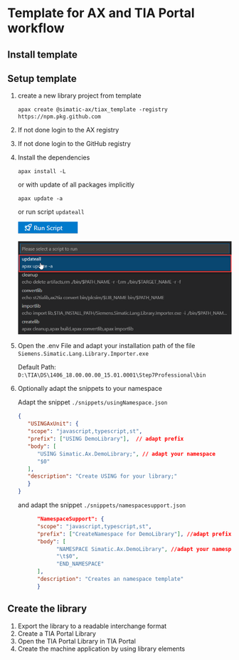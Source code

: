 # Template for AX and TIA Portal workflow

## Install template

## Setup template

1. create a new library project from template 
      ```cli
      apax create @simatic-ax/tiax_template -registry https://npm.pkg.github.com
      ```
1. If not done login to the AX registry
1. If not done login to the GitHub registry
1. Install the dependencies

   ```cli
   apax install -L 
   ```

   or with update of all packages implicitly 

   ```cli
   apax update -a
   ```
   
   or run script `updateall`

   ![](doc/runscript.png)

   ![](doc/select_updateall.png)

1. Open the .env File and adapt your installation path of the file `Siemens.Simatic.Lang.Library.Importer.exe`

      Default Path: `D:\TIA\DS\1406_18.00.00.00_15.01.0001\Step7Professional\bin`
      
1. Optionally adapt the snippets to your namespace

      Adapt the snippet `./snippets/usingNamespace.json`

      ```json
      {
         "USINGAxUnit": {
         "scope": "javascript,typescript,st",
         "prefix": ["USING DemoLibrary"],  // adapt prefix
         "body": [
            "USING Simatic.Ax.DemoLibrary;", // adapt your namespace
            "$0"
         ],
         "description": "Create USING for your library;"
         }    
      }
      ```

      and adapt the snippet `./snippets/namespacesupport.json`

      ```json 
            "NamespaceSupport": {
            "scope": "javascript,typescript,st",
            "prefix": ["CreateNamespace for DemoLibrary"], //adapt prefix
            "body": [
                  "NAMESPACE Simatic.Ax.DemoLibrary", //adapt your namespace
                  "\t$0",
                  "END_NAMESPACE"
            ],
            "description": "Creates an namespace template"
            }    
      ```

## Create the library

1. Export the library to a readable interchange format
1. Create a TIA Portal Library
1. Open the TIA Portal Library in TIA Portal
1. Create the machine application by using library elements
 
